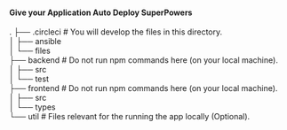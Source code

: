#### Give your Application Auto Deploy SuperPowers

.
├── .circleci # You will develop the files in this directory.  
│   ├── ansible  
│   └── files  
├── backend  # Do not run npm commands here (on your local machine).  
│   ├── src  
│   └── test  
├── frontend # Do not run npm commands here (on your local machine).  
│   ├── src  
│   └── types  
└── util     # Files relevant for the running the app locally (Optional).  
